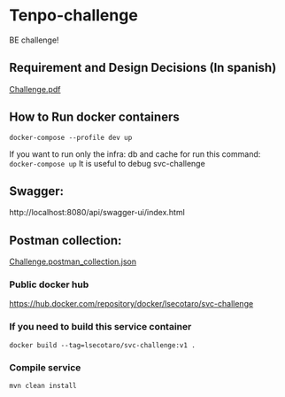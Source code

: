 # Tenpo-challenge
BE challenge!
## Requirement and Design Decisions (In spanish)
[Challenge.pdf](docs%2FChallenge.pdf)

## How to Run docker containers
`docker-compose --profile dev up`

If you want to run only the infra: db and cache for run this command:  
`docker-compose up`
It is useful to debug svc-challenge 

## Swagger:
http://localhost:8080/api/swagger-ui/index.html

## Postman collection:
[Challenge.postman_collection.json](docs%2FChallenge.postman_collection.json)

### Public docker hub

https://hub.docker.com/repository/docker/lsecotaro/svc-challenge

### If you need to build this service container
`docker build --tag=lsecotaro/svc-challenge:v1 .`

### Compile service
`mvn clean install`
